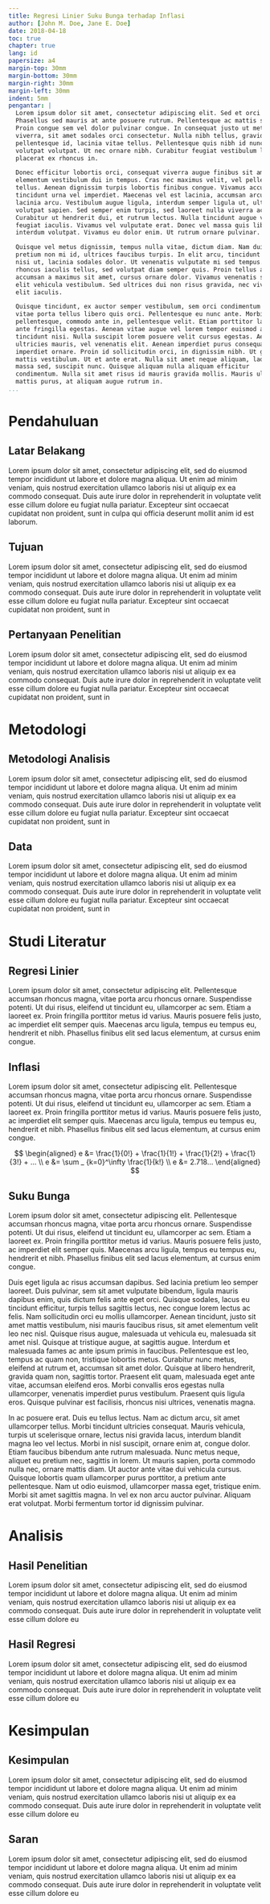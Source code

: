 ```yaml
---
title: Regresi Linier Suku Bunga terhadap Inflasi
author: [John M. Doe, Jane E. Doe]
date: 2018-04-18
toc: true
chapter: true
lang: id
papersize: a4
margin-top: 30mm
margin-bottom: 30mm
margin-right: 30mm
margin-left: 30mm
indent: 5mm
pengantar: |
  Lorem ipsum dolor sit amet, consectetur adipiscing elit. Sed et orci velit.
  Phasellus sed mauris at ante posuere rutrum. Pellentesque ac mattis sem.
  Proin congue sem vel dolor pulvinar congue. In consequat justo ut metus
  viverra, sit amet sodales orci consectetur. Nulla nibh tellus, gravida vitae
  pellentesque id, lacinia vitae tellus. Pellentesque quis nibh id nunc
  volutpat volutpat. Ut nec ornare nibh. Curabitur feugiat vestibulum leo, et
  placerat ex rhoncus in.

  Donec efficitur lobortis orci, consequat viverra augue finibus sit amet. Duis
  elementum vestibulum dui in tempus. Cras nec maximus velit, vel pellentesque
  tellus. Aenean dignissim turpis lobortis finibus congue. Vivamus accumsan
  tincidunt urna vel imperdiet. Maecenas vel est lacinia, accumsan arcu in,
  lacinia arcu. Vestibulum augue ligula, interdum semper ligula ut, ultricies
  volutpat sapien. Sed semper enim turpis, sed laoreet nulla viverra ac.
  Curabitur ut hendrerit dui, et rutrum lectus. Nulla tincidunt augue vitae
  feugiat iaculis. Vivamus vel vulputate erat. Donec vel massa quis libero
  interdum volutpat. Vivamus eu dolor enim. Ut rutrum ornare pulvinar.

  Quisque vel metus dignissim, tempus nulla vitae, dictum diam. Nam dui tortor,
  pretium non mi id, ultrices faucibus turpis. In elit arcu, tincidunt sit amet
  nisi ut, lacinia sodales dolor. Ut venenatis vulputate mi sed tempus. Etiam
  rhoncus iaculis tellus, sed volutpat diam semper quis. Proin tellus ante,
  accumsan a maximus sit amet, cursus ornare dolor. Vivamus venenatis sit amet
  elit vehicula vestibulum. Sed ultrices dui non risus gravida, nec viverra
  elit iaculis.

  Quisque tincidunt, ex auctor semper vestibulum, sem orci condimentum ex,
  vitae porta tellus libero quis orci. Pellentesque eu nunc ante. Morbi eu diam
  pellentesque, commodo ante in, pellentesque velit. Etiam porttitor lacus ac
  ante fringilla egestas. Aenean vitae augue vel lorem tempor euismod a
  tincidunt nisi. Nulla suscipit lorem posuere velit cursus egestas. Aenean at
  ultricies mauris, vel venenatis elit. Aenean imperdiet purus consequat
  imperdiet ornare. Proin id sollicitudin orci, in dignissim nibh. Ut gravida
  mattis vestibulum. Ut et ante erat. Nulla sit amet neque aliquam, laoreet
  massa sed, suscipit nunc. Quisque aliquam nulla aliquam efficitur
  condimentum. Nulla sit amet risus id mauris gravida mollis. Mauris ultricies
  mattis purus, at aliquam augue rutrum in.
...
```


# Pendahuluan

## Latar Belakang

Lorem ipsum dolor sit amet, consectetur adipiscing elit, sed do eiusmod tempor
incididunt ut labore et dolore magna aliqua. Ut enim ad minim veniam, quis
nostrud exercitation ullamco laboris nisi ut aliquip ex ea commodo consequat.
Duis aute irure dolor in reprehenderit in voluptate velit esse cillum dolore eu
fugiat nulla pariatur. Excepteur sint occaecat cupidatat non proident, sunt in
culpa qui officia deserunt mollit anim id est laborum.

## Tujuan

Lorem ipsum dolor sit amet, consectetur adipiscing elit, sed do eiusmod tempor
incididunt ut labore et dolore magna aliqua. Ut enim ad minim veniam, quis
nostrud exercitation ullamco laboris nisi ut aliquip ex ea commodo consequat.
Duis aute irure dolor in reprehenderit in voluptate velit esse cillum dolore eu
fugiat nulla pariatur. Excepteur sint occaecat cupidatat non proident, sunt in

## Pertanyaan Penelitian

Lorem ipsum dolor sit amet, consectetur adipiscing elit, sed do eiusmod tempor
incididunt ut labore et dolore magna aliqua. Ut enim ad minim veniam, quis
nostrud exercitation ullamco laboris nisi ut aliquip ex ea commodo consequat.
Duis aute irure dolor in reprehenderit in voluptate velit esse cillum dolore eu
fugiat nulla pariatur. Excepteur sint occaecat cupidatat non proident, sunt in

# Metodologi

## Metodologi Analisis

Lorem ipsum dolor sit amet, consectetur adipiscing elit, sed do eiusmod tempor
incididunt ut labore et dolore magna aliqua. Ut enim ad minim veniam, quis
nostrud exercitation ullamco laboris nisi ut aliquip ex ea commodo consequat.
Duis aute irure dolor in reprehenderit in voluptate velit esse cillum dolore eu
fugiat nulla pariatur. Excepteur sint occaecat cupidatat non proident, sunt in

## Data

Lorem ipsum dolor sit amet, consectetur adipiscing elit, sed do eiusmod tempor
incididunt ut labore et dolore magna aliqua. Ut enim ad minim veniam, quis
nostrud exercitation ullamco laboris nisi ut aliquip ex ea commodo consequat.
Duis aute irure dolor in reprehenderit in voluptate velit esse cillum dolore eu
fugiat nulla pariatur. Excepteur sint occaecat cupidatat non proident, sunt in

# Studi Literatur

## Regresi Linier

Lorem ipsum dolor sit amet, consectetur adipiscing elit. Pellentesque accumsan
rhoncus magna, vitae porta arcu rhoncus ornare. Suspendisse potenti. Ut dui
risus, eleifend ut tincidunt eu, ullamcorper ac sem. Etiam a laoreet ex. Proin
fringilla porttitor metus id varius. Mauris posuere felis justo, ac imperdiet
elit semper quis. Maecenas arcu ligula, tempus eu tempus eu, hendrerit et nibh.
Phasellus finibus elit sed lacus elementum, at cursus enim congue.

## Inflasi

Lorem ipsum dolor sit amet, consectetur adipiscing elit. Pellentesque accumsan
rhoncus magna, vitae porta arcu rhoncus ornare. Suspendisse potenti. Ut dui
risus, eleifend ut tincidunt eu, ullamcorper ac sem. Etiam a laoreet ex. Proin
fringilla porttitor metus id varius. Mauris posuere felis justo, ac imperdiet
elit semper quis. Maecenas arcu ligula, tempus eu tempus eu, hendrerit et nibh.
Phasellus finibus elit sed lacus elementum, at cursus enim congue.

$$
\begin{aligned}
e &= \frac{1}{0!} + \frac{1}{1!} + \frac{1}{2!} + \frac{1}{3!} + ... \\
e &= \sum _ {k=0}^\infty \frac{1}{k!} \\
e &= 2.718...
\end{aligned}
$$

## Suku Bunga

Lorem ipsum dolor sit amet, consectetur adipiscing elit. Pellentesque accumsan
rhoncus magna, vitae porta arcu rhoncus ornare. Suspendisse potenti. Ut dui
risus, eleifend ut tincidunt eu, ullamcorper ac sem. Etiam a laoreet ex. Proin
fringilla porttitor metus id varius. Mauris posuere felis justo, ac imperdiet
elit semper quis. Maecenas arcu ligula, tempus eu tempus eu, hendrerit et nibh.
Phasellus finibus elit sed lacus elementum, at cursus enim congue.

Duis eget ligula ac risus accumsan dapibus. Sed lacinia pretium leo semper
laoreet. Duis pulvinar, sem sit amet vulputate bibendum, ligula mauris dapibus
enim, quis dictum felis ante eget orci. Quisque sodales, lacus eu tincidunt
efficitur, turpis tellus sagittis lectus, nec congue lorem lectus ac felis. Nam
sollicitudin orci eu mollis ullamcorper. Aenean tincidunt, justo sit amet
mattis vestibulum, nisi mauris faucibus risus, sit amet elementum velit leo nec
nisl. Quisque risus augue, malesuada ut vehicula eu, malesuada sit amet nisl.
Quisque at tristique augue, at sagittis augue. Interdum et malesuada fames ac
ante ipsum primis in faucibus. Pellentesque est leo, tempus ac quam non,
tristique lobortis metus. Curabitur nunc metus, eleifend at rutrum et, accumsan
sit amet dolor. Quisque at libero hendrerit, gravida quam non, sagittis tortor.
Praesent elit quam, malesuada eget ante vitae, accumsan eleifend eros. Morbi
convallis eros egestas nulla ullamcorper, venenatis imperdiet purus vestibulum.
Praesent quis ligula eros. Quisque pulvinar est facilisis, rhoncus nisi
ultrices, venenatis magna.

In ac posuere erat. Duis eu tellus lectus. Nam ac dictum arcu, sit amet
ullamcorper tellus. Morbi tincidunt ultricies consequat. Mauris vehicula,
turpis ut scelerisque ornare, lectus nisi gravida lacus, interdum blandit magna
leo vel lectus. Morbi in nisl suscipit, ornare enim at, congue dolor. Etiam
faucibus bibendum ante rutrum malesuada. Nunc metus neque, aliquet eu pretium
nec, sagittis in lorem. Ut mauris sapien, porta commodo nulla nec, ornare
mattis diam. Ut auctor ante vitae dui vehicula cursus. Quisque lobortis quam
ullamcorper purus porttitor, a pretium ante pellentesque. Nam ut odio euismod,
ullamcorper massa eget, tristique enim. Morbi sit amet sagittis magna. In vel
ex non arcu auctor pulvinar. Aliquam erat volutpat. Morbi fermentum tortor id
dignissim pulvinar.

# Analisis

## Hasil Penelitian

Lorem ipsum dolor sit amet, consectetur adipiscing elit, sed do eiusmod tempor
incididunt ut labore et dolore magna aliqua. Ut enim ad minim veniam, quis
nostrud exercitation ullamco laboris nisi ut aliquip ex ea commodo consequat.
Duis aute irure dolor in reprehenderit in voluptate velit esse cillum dolore eu

## Hasil Regresi

Lorem ipsum dolor sit amet, consectetur adipiscing elit, sed do eiusmod tempor
incididunt ut labore et dolore magna aliqua. Ut enim ad minim veniam, quis
nostrud exercitation ullamco laboris nisi ut aliquip ex ea commodo consequat.
Duis aute irure dolor in reprehenderit in voluptate velit esse cillum dolore eu

# Kesimpulan

## Kesimpulan

Lorem ipsum dolor sit amet, consectetur adipiscing elit, sed do eiusmod tempor
incididunt ut labore et dolore magna aliqua. Ut enim ad minim veniam, quis
nostrud exercitation ullamco laboris nisi ut aliquip ex ea commodo consequat.
Duis aute irure dolor in reprehenderit in voluptate velit esse cillum dolore eu

## Saran

Lorem ipsum dolor sit amet, consectetur adipiscing elit, sed do eiusmod tempor
incididunt ut labore et dolore magna aliqua. Ut enim ad minim veniam, quis
nostrud exercitation ullamco laboris nisi ut aliquip ex ea commodo consequat.
Duis aute irure dolor in reprehenderit in voluptate velit esse cillum dolore eu
